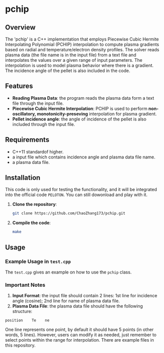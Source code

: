 # pchip

## Overview 

The 'pchip' is a C++ implementation that employs Piecewise Cubic Hermite Interpolating Polynomial (PCHIP) interpolation to compute plasma gradients based on radial and temperature/electron density profiles. The solver reads plasma data (the file name is in the input file) from a text file and interpolates the values over a given range of input parameters. The interpolation is used to model plasma behavior where there is a gradient. The incidence angle of the pellet is also included in the code.

## Features

- **Reading Plasma Data**: the program reads the plasma data form a text file through the input file.
- **Piecewise Cubic Hermite Interpolation**: PCHIP is used to perform **non-oscillatory, monotonicity-preseving** interpolation for plasma gradient.
- **Pellet incidence angle**: the angle of incidence of the pellet is also included through the input file.

## Requirements

- C++11 standardof higher.
- a input file which contains incidence angle and plasma data file name.
- a plasma data file.

## Installation 

This code is only used for testing the functionality, and it will be integrated into the official code `PELOTON`. You can still dowonload and play with it.

1. **Clone the repository**:
   ```bash
   git clone https://github.com/ChaoZhang173/pchip.git
   ```

2. **Compile the code**:
   ```bash
   make
   ```

## Usage

### Example Usage in `test.cpp`

The `test.cpp` gives an example on how to use the `pchip` class.

### Important Notes

1. **Input Format**: the input file should contain 2 lines: 1st line for incidence angle (cosine); 2nd line for name of plasma data file.
2. **Plasma Data File**: the plasma data file should have the following structure:
  ```
  position    Te    ne
  ```
  One line represents one point, by default it should have 5 points (in other words, 5 lines). However, users can modify it as needed, just remember to select points within the range for interpolation.
  There are example files in this repository. 
